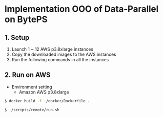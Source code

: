 # Implementation OOO of Data-Parallel on BytePS

## 1. Setup
1. Launch 1 ~ 12 AWS p3.8xlarge instances
1. Copy the downloaded images to the AWS instances
1. Run the following commands in all the instances

## 2. Run on AWS
- Environment setting
  - Amazon AWS p3.8xlarge


```bash
$ docker build -f ./docker/Dockerfile .
```

```bash
$ ./scripts/remote/run.sh
```